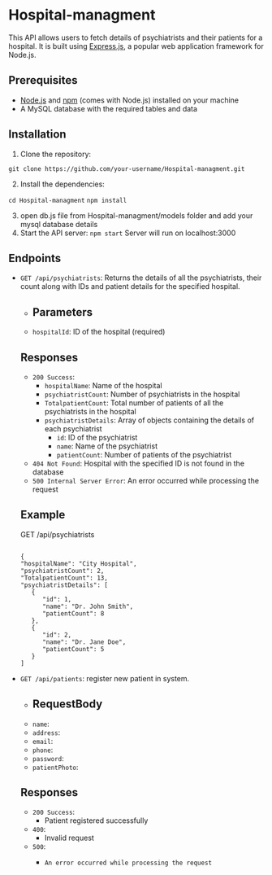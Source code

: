 # Hospital-managment

This API allows users to fetch details of psychiatrists and their patients for a hospital. It is built using [Express.js](https://expressjs.com/), a popular web application framework for Node.js.

## Prerequisites

- [Node.js](https://nodejs.org/) and [npm](https://www.npmjs.com/) (comes with Node.js) installed on your machine
- A MySQL database with the required tables and data

## Installation

1. Clone the repository:

`git clone https://github.com/your-username/Hospital-managment.git`

2. Install the dependencies:

`cd Hospital-managment`
`npm install`

3. open db.js file from Hospital-managment/models folder and add your mysql database details
4. Start the API server:
   `npm start`
   Server will run on localhost:3000
   

## Endpoints

- `GET /api/psychiatrists`: Returns the details of all the psychiatrists, their count along with IDs and patient details for the specified hospital.

   - ## Parameters

   - `hospitalId`: ID of the hospital (required)

   ## Responses

   - `200 Success`:
     - `hospitalName`: Name of the hospital
     - `psychiatristCount`: Number of psychiatrists in the hospital
     - `TotalpatientCount`: Total number of patients of all the psychiatrists in the hospital
     - `psychiatristDetails`: Array of objects containing the details of each psychiatrist
       - `id`: ID of the psychiatrist
       - `name`: Name of the psychiatrist
       - `patientCount`: Number of patients of the psychiatrist
   - `404 Not Found`: Hospital with the specified ID is not found in the database
   - `500 Internal Server Error`: An error occurred while processing the request

   ## Example

   GET /api/psychiatrists
   ```

   {
   "hospitalName": "City Hospital",
   "psychiatristCount": 2,
   "TotalpatientCount": 13,
   "psychiatristDetails": [
      {
         "id": 1,
         "name": "Dr. John Smith",
         "patientCount": 8
      },
      {
         "id": 2,
         "name": "Dr. Jane Doe",
         "patientCount": 5
      }
   ]
   ```
- `GET /api/patients`: register new patient in system.
   - ## RequestBody
   - `name`:
   - `address`:
   - `email`:
   - `phone`:
   - `password`:
   - `patientPhoto`:

   ## Responses
   - `200 Success`:
      - Patient registered successfully
   - `400`:
      - Invalid request
   - `500`:
      - 	An error occurred while processing the request
